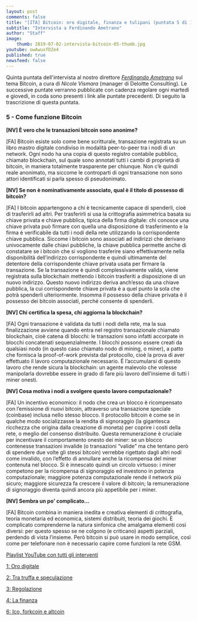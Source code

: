 ```yaml
---
layout: post
comments: false
title: "[ITA] Bitcoin: oro digitale, finanza e tulipani (puntata 5 di 11)"
subtitle: "Intervista a Ferdinando Ametrano"
author: "Staff"
image:
    thumb: 2019-07-02-intervista-bitcoin-05-thumb.jpg
youtube: owAwuxfDZe4
published: true
newsfeed: false
---
```


Quinta puntata dell'intervista al nostro direttore
[*Ferdinando Ametrano*](https://www.ametrano.net)
sul tema Bitcoin,
a cura di *Nicole Vismara* (manager di Deloitte Consulting).
Le successive puntate verranno pubblicate con cadenza regolare
ogni martedì e giovedì, in coda sono presenti i link alle puntate precedenti.
Di seguito la trascrizione di questa puntata.

### 5 - Come funzione Bitcoin

**[NV] È vero che le transazioni bitcoin sono anonime?**

[FA] Bitcoin esiste solo come bene scritturale, transazione registrata su un libro mastro digitale condiviso in modalità peer-to-peer tra i nodi di un network. Ogni nodo ha una copia di questo registro contabile pubblico, chiamato blockchain, sul quale sono annotati tutti i cambi di proprietà di bitcoin, in maniera totalmente trasparente per chiunque. Non c’è quindi reale anonimato, ma siccome le controparti di ogni transazione non sono attori identificati si parla spesso di pseudonimato.

**[NV] Se non è nominativamente associato, qual è il titolo di possesso di bitcoin?**

[FA] I bitcoin appartengono a chi è tecnicamente capace di spenderli, cioè di trasferirli ad altri. Per trasferirli si usa la crittografia asimmetrica basata su chiave privata e chiave pubblica, tipica della firma digitale: chi conosce una chiave privata può firmare con quella una disposizione di trasferimento e la firma è verificabile da tutti i nodi della rete utilizzando la corrispondente chiave pubblica. Siccome i bitcoin sono associati ad indirizzi che derivano univocamente dalle chiavi pubbliche, la chiave pubblica permette anche di constatare se i bitcoin che si vogliono trasferire siano effettivamente nella disponibilità dell’indirizzo corrispondente e quindi ultimamente del detentore della corrispondente chiave privata usata per firmare la transazione. Se la transazione è quindi complessivamente valida, viene registrata sulla blockchain mettendo i bitcoin trasferiti a disposizione di un nuovo indirizzo. Questo nuovo indirizzo deriva anch’esso da una chiave pubblica, la cui corrispondente chiave privata è a quel punto la sola che potrà spenderli ulteriormente. Insomma il possesso della chiave privata è il possesso dei bitcoin associati, perché consente di spenderli.

**[NV] Chi certifica la spesa, chi aggiorna la blockchain?**

[FA] Ogni transazione è validata da tutti i nodi della rete, ma la sua finalizzazione avviene quando entra nel registro transazionale chiamato blockchain, cioè catena di blocchi: le transazioni sono infatti accorpate in blocchi concatenati sequenzialmente. I blocchi possono essere creati da qualsiasi nodo (in questo caso chiamato nodo di mining, o miner), a patto che fornisca la proof-of-work prevista dal protocollo, cioè la prova di aver effettuato il lavoro computazionale necessario. È l’accumularsi di questo lavoro che rende sicura la blockchain: un agente malevolo che volesse manipolarla dovrebbe essere in grado di fare più lavoro dell’insieme di tutti i miner onesti.

**[NV] Cosa motiva i nodi a svolgere questo lavoro computazionale?**

[FA] Un incentivo economico: il nodo che crea un blocco è ricompensato con l’emissione di nuovi bitcoin, attraverso una transazione speciale (coinbase) inclusa nello stesso blocco. Il protocollo bitcoin è come se in qualche modo socializzasse la rendita di signoraggio (la gigantesca ricchezza che origina dalla creazione di moneta) per coprire i costi della rete, o meglio del consenso distribuito. Questa remunerazione è cruciale per incentivare il comportamento onesto dei miner: se un blocco contenesse transazioni invalide (o transazioni “valide” ma che tentano però di spendere due volte gli stessi bitcoin) verrebbe rigettato dagli altri nodi come invalido, con l’effetto di annullare anche la ricompensa del miner contenuta nel blocco. Si è innescato quindi un circolo virtuoso: i miner competono per la ricompensa di signoraggio ed investono in potenza computazionale; maggiore potenza computazionale rende il network più sicuro; maggiore sicurezza fa crescere il valore di bitcoin; la remunerazione di signoraggio diventa quindi ancora più appetibile per i miner.

**[NV] Sembra un po' complicato...**

[FA] Bitcoin combina in maniera inedita e creativa elementi di crittografia, teoria monetaria ed economica, sistemi distribuiti, teoria dei giochi. È complicato comprenderne la natura sinfonica che amalgama elementi così diversi: per questo spesso se ne colgono (e criticano) aspetti parziali, perdendo di vista l’insieme. Però bitcoin si può usare in modo semplice, così come per telefonare non è necessario capire come funzioni la rete GSM.


[Playlist YouTube con tutti gli interventi](https://www.youtube.com/playlist?list=PLTLa2tRY91LKw5CrWIFFeIws08Sr7q-jC)

[1: Oro digitale](https://dgi.io/2019/06/17/intervista-bitcoin-01.html)

[2: Tra truffa e speculazione](https://dgi.io/2019/06/20/intervista-bitcoin-02.html)

[3: Regolazione](https://dgi.io/2019/06/25/intervista-bitcoin-03.html)

[4: La finanza](https://dgi.io/2019/06/27/intervista-bitcoin-04.html)

[6: Ico, forkcoin e altcoin](https://dgi.io/2019/07/04/intervista-bitcoin-06.html)
